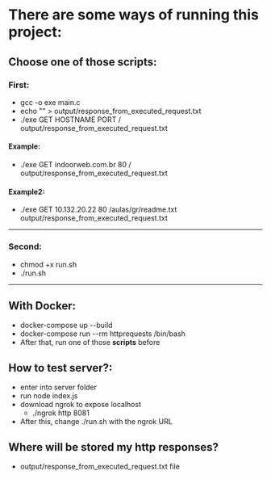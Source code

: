 # There are some ways of running this project:

## Choose one of those scripts:

### First:

- gcc -o exe main.c
- echo "" > output/response_from_executed_request.txt
- ./exe GET HOSTNAME PORT / output/response_from_executed_request.txt

#### Example:

- ./exe GET indoorweb.com.br 80 / output/response_from_executed_request.txt

#### Example2:

- ./exe GET 10.132.20.22 80 /aulas/gr/readme.txt output/response_from_executed_request.txt

---

### Second:
- chmod +x run.sh
- ./run.sh

---

## With Docker:
- docker-compose up --build
- docker-compose run --rm httprequests /bin/bash
- After that, run one of those **scripts** before

## How to test server?:
- enter into server folder
- run node index.js
- download ngrok to expose localhost
  - ./ngrok http 8081
- After this, change ./run.sh  with the ngrok URL

## Where will be stored my http responses?

- output/response_from_executed_request.txt file
